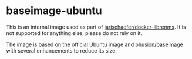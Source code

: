 # baseimage-ubuntu

This is an internal image used as part of
[jarischaefer/docker-librenms](https://github.com/jarischaefer/docker-librenms).
It is not supported for anything else, please do not rely on it.

The image is based on the official Ubuntu image and
[phusion/baseimage](https://github.com/phusion/baseimage-docker)
with several enhancements to reduce its size.
